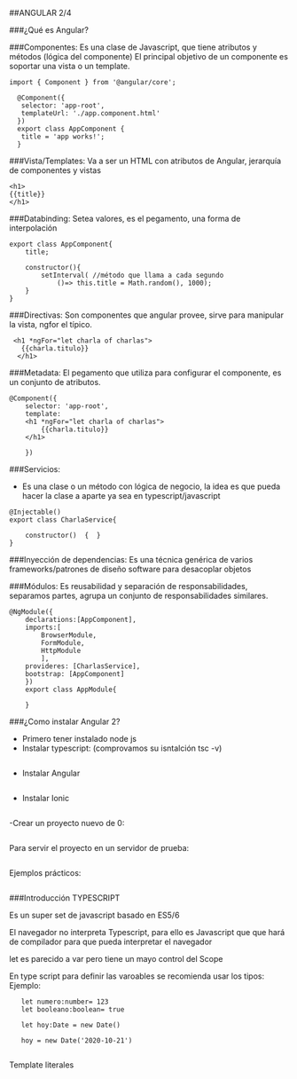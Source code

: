 ##ANGULAR 2/4

###¿Qué es Angular?

###Componentes:
Es una clase de Javascript, que tiene atributos y métodos (lógica del componente)
El principal objetivo de un componente es soportar una vista o un template.

```
import { Component } from '@angular/core';

  @Component({
   selector: 'app-root',
   templateUrl: './app.component.html'
  })
  export class AppComponent {
   title = 'app works!';
  }
```

###Vista/Templates:
Va a ser un HTML con atributos de Angular, jerarquía de componentes y vistas
```
<h1>
{{title}}
</h1>

```

###Databinding: 
Setea valores, es el pegamento, una forma de interpolación

```
export class AppComponent{
    title;

    constructor(){
        setInterval( //método que llama a cada segundo
            ()=> this.title = Math.random(), 1000);
    }
}
```

###Directivas:
Son componentes que angular provee, sirve para manipular la vista, ngfor el típico.

```
 <h1 *ngFor="let charla of charlas">
   {{charla.titulo}}
  </h1>

```

###Metadata:
El pegamento que utiliza para configurar el componente, es un conjunto de atributos.

```
@Component({
    selector: 'app-root',
    template:
    <h1 *ngFor="let charla of charlas">
        {{charla.titulo}}
    </h1>

    })

```

###Servicios:
- Es una clase o un método con lógica de negocio, la idea es que pueda hacer la clase a aparte ya sea en typescript/javascript


```
@Injectable()
export class CharlaService{

    constructor()  {  }
}
```

###Inyección de dependencias:
Es una técnica genérica de varios frameworks/patrones de diseño software para desacoplar objetos

###Módulos:
Es reusabilidad y separación de responsabilidades, separamos partes, agrupa un conjunto de responsabilidades similares.

```
@NgModule({
    declarations:[AppComponent],
    imports:[
        BrowserModule,
        FormModule,
        HttpModule
        ],
    provideres: [CharlasService],
    bootstrap: [AppComponent]
    })
    export class AppModule{
        
    }

```

###¿Como instalar Angular 2? 

- Primero tener instalado node js
- Instalar typescript: (comprovamos su isntalción tsc -v)

```npm install -g typescript
```

- Instalar Angular
```npm install -g @angular/cli
```

- Instalar Ionic
```npm install -g cordova ionic
```


-Crear un proyecto nuevo de 0:

```ng new 'nombre del proyecto'
```

Para servir el proyecto en un servidor de prueba:

```ng serve -o
```

Ejemplos prácticos:

```https://github.com/nhpatt/agenda
```


###Introducción TYPESCRIPT

Es un super set de javascript
basado en ES5/6

El navegador no interpreta Typescript, para ello es Javascript que que hará de compilador para que pueda interpretar el navegador

let es parecido a var pero tiene un mayo control del Scope

En type script para definir las varoables se recomienda usar los tipos:
Ejemplo:
```let nombre:string ="Carles"
   let numero:number= 123
   let booleano:boolean= true

   let hoy:Date = new Date()

   hoy = new Date('2020-10-21')


```

Template literales

